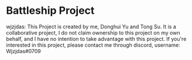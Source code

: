 # Battleship Project
wjzjdas: This Project is created by me, Donghui Yu and Tong Su. 
It is a collaborative project, I do not claim ownership to this project on my own behalf, and I have no intention to take advantage with this project. 
If you're interested in this project, please contact me through discord, username: Wjzjdas#0709
